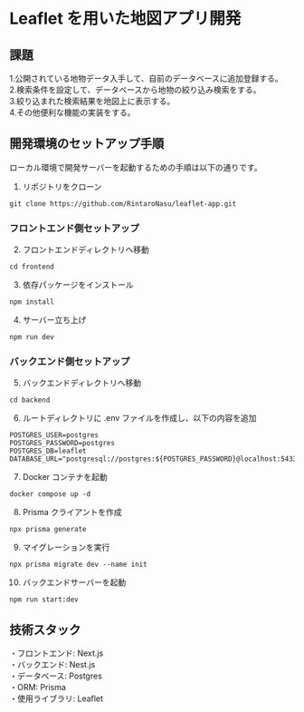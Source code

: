 # Leaflet を用いた地図アプリ開発

## 課題

1.公開されている地物データ入手して、自前のデータベースに追加登録する。<br> 2.検索条件を設定して、データベースから地物の絞り込み検索をする。<br> 3.絞り込まれた検索結果を地図上に表示する。<br> 4.その他便利な機能の実装をする。

## 開発環境のセットアップ手順

ローカル環境で開発サーバーを起動するための手順は以下の通りです。

1. リポジトリをクローン

```
git clone https://github.com/RintaroNasu/leaflet-app.git
```

### フロントエンド側セットアップ

2. フロントエンドディレクトリへ移動

```
cd frontend

```

3. 依存パッケージをインストール

```
npm install
```

4. サーバー立ち上げ

```
npm run dev
```

### バックエンド側セットアップ

5. バックエンドディレクトリへ移動

```
cd backend
```

6. ルートディレクトリに .env ファイルを作成し、以下の内容を追加

```
POSTGRES_USER=postgres
POSTGRES_PASSWORD=postgres
POSTGRES_DB=leaflet
DATABASE_URL="postgresql://postgres:${POSTGRES_PASSWORD}@localhost:5433/${POSTGRES_DB}"
```

7. Docker コンテナを起動

```
docker compose up -d
```

8. Prisma クライアントを作成

```
npx prisma generate
```

9. マイグレーションを実行

```
npx prisma migrate dev --name init
```

10. バックエンドサーバーを起動

```
npm run start:dev
```

## 技術スタック

・フロントエンド: Next.js<br>
・バックエンド: Nest.js<br>
・データベース: Postgres<br>
・ORM: Prisma<br>
・使用ライブラリ: Leaflet
